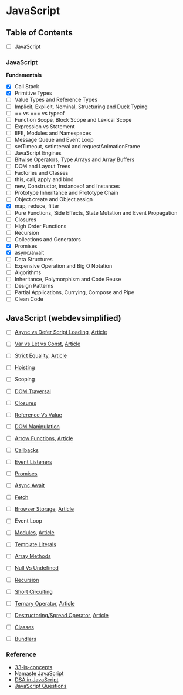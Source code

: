 # JavaScript

## Table of Contents
- [ ] JavaScript

### JavaScript

**Fundamentals**
- [x] Call Stack
- [x] Primitive Types
- [ ] Value Types and Reference Types
- [ ] Implicit, Explicit, Nominal, Structuring and Duck Typing
- [ ] == vs === vs typeof
- [ ] Function Scope, Block Scope and Lexical Scope
- [ ] Expression vs Statement
- [ ] IIFE, Modules and Namespaces
- [ ] Message Queue and Event Loop
- [ ] setTimeout, setInterval and requestAnimationFrame
- [ ] JavaScript Engines
- [ ] Bitwise Operators, Type Arrays and Array Buffers
- [ ] DOM and Layout Trees
- [ ] Factories and Classes
- [ ] this, call, apply and bind
- [ ] new, Constructor, instanceof and Instances
- [ ] Prototype Inheritance and Prototype Chain
- [ ] Object.create and Object.assign
- [x] map, reduce, filter
- [ ] Pure Functions, Side Effects, State Mutation and Event Propagation
- [ ] Closures
- [ ] High Order Functions
- [ ] Recursion
- [ ] Collections and Generators
- [x] Promises
- [x] async/await
- [ ] Data Structures
- [ ] Expensive Operation and Big O Notation
- [ ] Algorithms
- [ ] Inheritance, Polymorphism and Code Reuse
- [ ] Design Patterns
- [ ] Partial Applications, Currying, Compose and Pipe
- [ ] Clean Code

## JavaScript (webdevsimplified)
- [ ] [Async vs Defer Script Loading](https://www.youtube.com/watch?v=BMuFBYw91UQ), [Article](https://blog.webdevsimplified.com/2019-12/javascript-loading-attributes-explained/)
- [ ] [Var vs Let vs Const](https://www.youtube.com/watch?v=9WIJQDvt4Us), [Article](https://blog.webdevsimplified.com/2020-01/var-vs-let-vs-const/)
- [ ] [Strict Equality](https://www.youtube.com/watch?v=C5ZVC4HHgIg), [Article](https://blog.webdevsimplified.com/2020-08/==-vs-===/)
- [ ] [Hoisting](https://blog.webdevsimplified.com/2020-07/javascript-hoisting/)
- [ ] Scoping
- [ ] [DOM Traversal](https://www.youtube.com/watch?v=v7rSSy8CaYE)
- [ ] [Closures](https://www.youtube.com/watch?v=3a0I8ICR1Vg)
- [ ] [Reference Vs Value](https://www.youtube.com/watch?v=-hBJz2PPIVE)
- [ ] [DOM Manipulation](https://www.youtube.com/watch?v=y17RuWkWdn8)
- [ ] [Arrow Functions](https://www.youtube.com/watch?v=h33Srr5J9nY), [Article](https://blog.webdevsimplified.com/2020-09/arrow-functions/)
- [ ] [Callbacks](https://www.youtube.com/watch?v=Kpn2ajSa92c)
- [ ] [Event Listeners](https://www.youtube.com/watch?v=XF1_MlZ5l6M)
- [ ] [Promises](https://www.youtube.com/watch?v=DHvZLI7Db8E)
- [ ] [Async Await](https://www.youtube.com/watch?v=V_Kr9OSfDeU)
- [ ] [Fetch](https://www.youtube.com/watch?v=cuEtnrL9-H0)
- [ ] [Browser Storage](https://www.youtube.com/watch?v=GihQAC1I39Q), [Article](https://blog.webdevsimplified.com/2020-08/cookies-localstorage-sessionstorage/)
- [ ] Event Loop
- [ ] [Modules](https://www.youtube.com/watch?v=cRHQNNcYf6s), [Article](https://blog.webdevsimplified.com/2020-06/dynamic-module-import/)
- [ ] [Template Literals](https://blog.webdevsimplified.com/2020-03/tagged-template-literals/)
- [ ] [Array Methods](https://www.youtube.com/watch?v=R8rmfD9Y5-c)
- [ ] [Null Vs Undefined](https://blog.webdevsimplified.com/2021-01/null-vs-undefined/)
- [ ] [Recursion](https://www.youtube.com/watch?v=6oDQaB2one8)
- [ ] [Short Circuiting](https://blog.webdevsimplified.com/2019-10/what-is-short-circuiting/)
- [ ] [Ternary Operator](https://www.youtube.com/watch?v=70GmtV-5Ggo), [Article](https://blog.webdevsimplified.com/2020-05/ternary-operator/)
- [ ] [Destructoring/Spread Operator](https://www.youtube.com/watch?v=NIq3qLaHCIs), [Article](https://blog.webdevsimplified.com/2020-08/destructuring-and-spread/)
- [ ] [Classes](https://www.youtube.com/watch?v=5AWRivBk0Gw)
- [ ] [Bundlers](https://www.youtube.com/watch?v=DblzpCoPakw)


### Reference

- [33-js-concepts](https://github.com/priya42bagde/33-js-concepts)
- [Namaste JavaScript](https://www.youtube.com/playlist?list=PLlasXeu85E9cQ32gLCvAvr9vNaUccPVNP)
- [DSA in JavaScript](https://www.youtube.com/playlist?list=PL8p2I9GklV47TMMnPzqnkCtSOS3ebr4O7)
- [JavaScript Questions](https://github.com/lydiahallie/javascript-questions)
